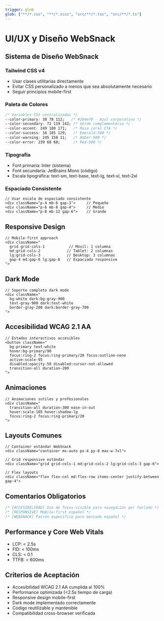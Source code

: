 ```yaml
---
trigger: glob
glob: ["**/*.css", "**/*.scss", "src/**/*.tsx", "src/**/*.ts"]
---
```


# UI/UX y Diseño WebSnack

## Sistema de Diseño WebSnack

### Tailwind CSS v4
- Usar clases utilitarias directamente
- Evitar CSS personalizado a menos que sea absolutamente necesario
- Seguir principios mobile-first

### Paleta de Colores
```css
/* Variables CSS centralizadas */
--color-primary: 38 78 112;   /* #264e70 - Azul corporativo */
--color-secondary: 72 119 142; /* Verde complementario */
--color-accent: 249 180 171;   /* Rosa coral CTA */
--color-success: 16 185 129;   /* Emerald-500 */
--color-warning: 245 158 11;   /* Amber-500 */
--color-error: 239 68 68;      /* Red-500 */
```

### Tipografía
- Font primaria: Inter (sistema)
- Font secundaria: JetBrains Mono (código)
- Escala tipográfica: text-sm, text-base, text-lg, text-xl, text-2xl

### Espaciado Consistente
```tsx
// Usar escala de espaciado consistente
<div className="p-4 mb-6 gap-3">     // Pequeño
<div className="p-6 mb-8 gap-4">     // Medio  
<div className="p-8 mb-12 gap-6">    // Grande
```

## Responsive Design

```tsx
// Mobile-first approach
<div className="
  grid grid-cols-1           // Móvil: 1 columna
  md:grid-cols-2            // Tablet: 2 columnas
  lg:grid-cols-3            // Desktop: 3 columnas
  gap-4 md:gap-6 lg:gap-8   // Espaciado responsive
">
```

## Dark Mode

```tsx
// Soporte completo dark mode
<div className="
  bg-white dark:bg-gray-900
  text-gray-900 dark:text-white
  border-gray-200 dark:border-gray-700
">
```

## Accesibilidad WCAG 2.1 AA

```tsx
// Estados interactivos accesibles
<button className="
  bg-primary text-white
  hover:bg-primary/90
  focus:ring-2 focus:ring-primary/20 focus:outline-none
  active:scale-95
  disabled:opacity-50 disabled:cursor-not-allowed
  transition-all duration-200
">
```

## Animaciones

```tsx
// Animaciones sutiles y profesionales
<div className="
  transition-all duration-300 ease-in-out
  hover:scale-105 hover:shadow-lg
  focus:ring-2 focus:ring-primary/20
">
```

## Layouts Comunes

```tsx
// Container estándar WebSnack
<div className="container mx-auto px-4 py-8 max-w-7xl">

// Grid responsive estándar
<div className="grid grid-cols-1 md:grid-cols-2 lg:grid-cols-3 gap-6">

// Flex layouts
<div className="flex flex-col md:flex-row items-center justify-between gap-4">
```

## Comentarios Obligatorios

```css
/* [ACCESIBILIDAD] Uso de focus-visible para navegación por teclado */
/* [RESPONSIVE] Mobile-first español */
/* [WEBSNACK] Patrón específico para mercado español */
```

## Performance y Core Web Vitals
- LCP: < 2.5s
- FID: < 100ms  
- CLS: < 0.1
- TTFB: < 600ms

## Criterios de Aceptación
- Accesibilidad WCAG 2.1 AA cumplida al 100%
- Performance optimizada (<2.5s tiempo de carga)
- Responsive design mobile-first
- Dark mode implementado correctamente
- Código reutilizable y mantenible
- Compatibilidad cross-browser verificada
